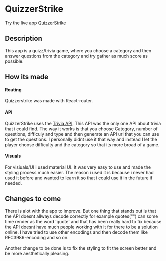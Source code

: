 # QuizzerStrike

Try the live app [QuizzerStrike](https://quizzerstrike.netlify.app/)

## Description

This app is a quizz/trivia game, where you choose a category and then answer questions from the category and try gather as much score as possible. 

## How its made

#### Routing
Quizzerstrike was made with React-router.

#### API
QuizzerStrike uses the [Trivia API](https://opentdb.com/api_config.php). This API was the only one API about trivia that i could find. The way it works is that
you choose Category, number of questions, difficuly and type and then generate an API url that you can use to get the questions. I personally didnt use it that way
and instead I let the player choose difficulty and the category so that its more broad of a game. 


#### Visuals

For visiuals/UI i used material UI. It was very easy to use and made the styling process much easier. The reason i used it is because i never had used it before and wanted to learn it so that i could use it in the future if needed. 

## Changes to come
There is alot with the app to improve. But one thing that stands out is that the API doesnt allways decode correctly for example quotes("") can some time render as the word 'quote' and that has been really hard to fix because the API doesnt have much people working with it for there to be a solution online. I have tried to use other encodings and then decode them like RFC3986-encoding and so on.\
\
Another change to be done is to fix the styling to fit the screen better and be more aesthetically pleasing. 






